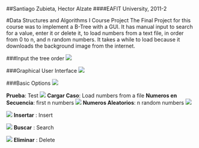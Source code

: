 ##Santiago Zubieta, Hector Alzate
####EAFIT University, 2011-2 

#Data Structures and Algorithms I Course Project
The Final Project for this course was to implement a B-Tree with a GUI. It has manual input to search for a value, enter it or delete it, to load numbers from a text file, in order from 0 to n, and n random numbers. It takes a while to load because it downloads the background image from the internet.

###Input the tree order
![](https://raw2.github.com/Zubieta/Data_Structures_And_Algorithms_I/master/Screenshots/DS1_Order.png)

###Graphical User Interface
![](https://raw2.github.com/Zubieta/Data_Structures_And_Algorithms_I/master/Screenshots/DS1_GUI.png)

###Basic Options
![](https://raw2.github.com/Zubieta/Data_Structures_And_Algorithms_I/master/Screenshots/DS1_Options.png)

**Prueba**: Test
![](https://raw2.github.com/Zubieta/Data_Structures_And_Algorithms_I/master/Screenshots/DS1_Test.png)
**Cargar Caso**: Load numbers from a file
**Numeros en Secuencia**: first n numbers
![](https://raw2.github.com/Zubieta/Data_Structures_And_Algorithms_I/master/Screenshots/DS1_Sequence.png)
**Numeros Aleatorios**: n random numbers 
![](https://raw2.github.com/Zubieta/Data_Structures_And_Algorithms_I/master/Screenshots/DS1_Random.png)

![](https://raw2.github.com/Zubieta/Data_Structures_And_Algorithms_I/master/Screenshots/DS1_Insert.png)
**Insertar** : Insert

![](https://raw2.github.com/Zubieta/Data_Structures_And_Algorithms_I/master/Screenshots/DS1_Search.png)
**Buscar** : Search

![](https://raw2.github.com/Zubieta/Data_Structures_And_Algorithms_I/master/Screenshots/DS1_Delete.png)
**Eliminar** : Delete
